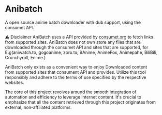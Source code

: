 # Anibatch
A open source anime batch downloader with dub support, using the consumet API. 


<a id="disclaimer"></a>⚠️ Disclaimer
AniBatch uses a API provided by [consumet.org](https://consumet.org/) to fetch links from supported sites. AniBatch does not own store any files that are downloaded through the consumet API and sites that are supported, for E.g(aniwatch.to, gogoanime, zoro.to, 9Anime, AnimeFox, Animepahe, BiliBili, Crunchyroll, Enime.) 

AniBatch only exists as a convenient way to enjoy Downloaded content from supported sites that consument API and provides. Utilize this tool responsibly and adhere to the terms of use specified by the respective websites.



The core of this project revolves around the smooth integration of automation and efficiency to leverage internet content. It's crucial to emphasize that all the content retrieved through this project originates from external, non-affiliated platforms.
